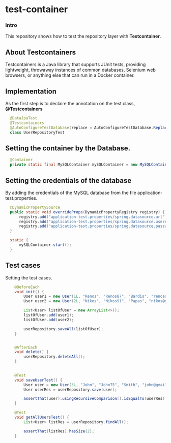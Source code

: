# test-container

### Intro

This repository shows how to test the repository layer with **Testcontainer**. 

## About Testcontainers

Testcontainers is a Java library that supports JUnit tests, providing lightweight, throwaway instances of common databases, Selenium web browsers, or anything else that can run in a Docker container.

## Implementation 

As the first step is to declaire the annotation on the test class, **@Testcontainers**


```java
  @DataJpaTest
  @Testcontainers
  @AutoConfigureTestDatabase(replace = AutoConfigureTestDatabase.Replace.NONE)
  class UserRepositoryTest
```

## Setting the container by the Database.

```java
  @Container
  private static final MySQLContainer mySQLContainer = new MySQLContainer("mysql:latest");
```

## Setting the credentials of the database 

By adding the credentials of the MySQL database from the file application-test.properties.

```java
  @DynamicPropertySource
  public static void overrideProps(DynamicPropertyRegistry registry) {
      registry.add("application-test.properties/spring.datasource.url", mySQLContainer::getJdbcUrl);
      registry.add("application-test.properties/spring.datasource.username", mySQLContainer::getUsername);
      registry.add("application-test.properties/spring.datasource.password", mySQLContainer::getPassword);
  }

  static {
      mySQLContainer.start();
  }

```

## Test cases

Setting the test cases. 

```java
    @BeforeEach
    void init() {
        User user1 = new User(1L, "Renos", "Renos87", "Bardis", "renos@gmail.com");
        User user2 = new User(2L, "Nikos", "Nikos91", "Papas", "nikos@gmail.com");

        List<User> listOfUser = new ArrayList<>();
        listOfUser.add(user1);
        listOfUser.add(user2);

        userRepository.saveAll(listOfUser);
    }


    @AfterEach
    void delete() {
        userRepository.deleteAll();
    }
    
```

```java
    @Test
    void saveUserTest() {
        User user = new User(3L, "John", "John75", "Smith", "john@gmail.com");
        User userRes = userRepository.save(user);

        assertThat(user).usingRecursiveComparison().isEqualTo(userRes);
    }

    @Test
    void getAllUsersTest() {
        List<User> listRes = userRepository.findAll();

        assertThat(listRes).hasSize(2);
    }
```
